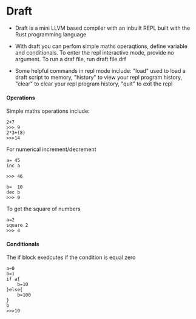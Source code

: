 # Draft

* Draft is a mini LLVM based compiler with an inbuilt REPL built with the Rust programming language

- With draft you can perfom simple maths operaqtions, define variable and conditionals. To enter the repl interactive mode, provide no argument. To run a draf file, run draft file.drf

- Some helpful commands in repl mode include: "load" used to load a draft script to memory, "history" to view your repl program history, "clear" to clear your repl program history, "quit" to exit the repl

#### Operations
Simple maths operations include:

```
2+7
>>> 9
2*3+(8)
>>>14

```

For numerical increment/decrement

```
a= 45
inc a

>>> 46

b=  10
dec b
>>> 9
```

To get the square of numbers

```
a=2
square 2
>>> 4

```

#### Conditionals

The if block exedcutes if the condition is equal zero

```
a=0
b=1
if a{
    b=10
}else{
    b=100
}
b
>>>10
```